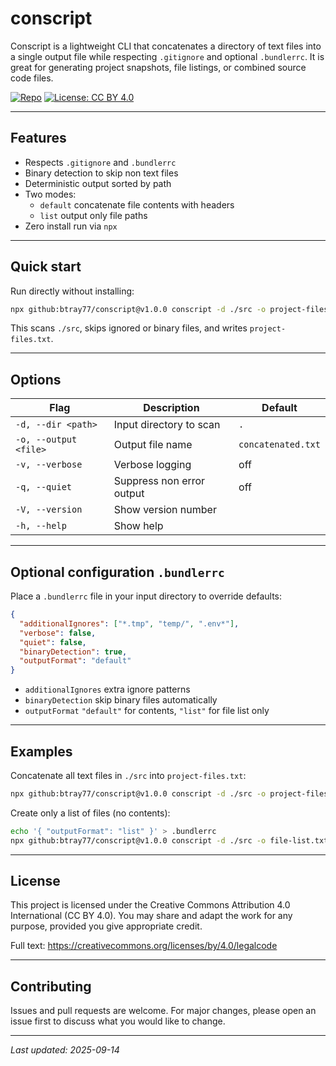 # conscript

Conscript is a lightweight CLI that concatenates a directory of text files into a single output file while respecting `.gitignore` and optional `.bundlerrc`. It is great for generating project snapshots, file listings, or combined source code files.

[![Repo](https://img.shields.io/badge/GitHub-btray77%2Fconscript-black)](https://github.com/btray77/conscript)
[![License: CC BY 4.0](https://img.shields.io/badge/License-CC%20BY%204.0-lightgrey.svg)](https://creativecommons.org/licenses/by/4.0/)

---

## Features

- Respects `.gitignore` and `.bundlerrc`
- Binary detection to skip non text files
- Deterministic output sorted by path
- Two modes:
  - `default` concatenate file contents with headers
  - `list` output only file paths
- Zero install run via `npx`

---

## Quick start

Run directly without installing:

```bash
npx github:btray77/conscript@v1.0.0 conscript -d ./src -o project-files.txt
```

This scans `./src`, skips ignored or binary files, and writes `project-files.txt`.

---

## Options

| Flag | Description | Default |
| --- | --- | --- |
| `-d, --dir <path>` | Input directory to scan | `.` |
| `-o, --output <file>` | Output file name | `concatenated.txt` |
| `-v, --verbose` | Verbose logging | off |
| `-q, --quiet` | Suppress non error output | off |
| `-V, --version` | Show version number |  |
| `-h, --help` | Show help |  |

---

## Optional configuration `.bundlerrc`

Place a `.bundlerrc` file in your input directory to override defaults:

```json
{
  "additionalIgnores": ["*.tmp", "temp/", ".env*"],
  "verbose": false,
  "quiet": false,
  "binaryDetection": true,
  "outputFormat": "default"
}
```

- `additionalIgnores` extra ignore patterns
- `binaryDetection` skip binary files automatically
- `outputFormat` `"default"` for contents, `"list"` for file list only

---

## Examples

Concatenate all text files in `./src` into `project-files.txt`:

```bash
npx github:btray77/conscript@v1.0.0 conscript -d ./src -o project-files.txt
```

Create only a list of files (no contents):

```bash
echo '{ "outputFormat": "list" }' > .bundlerrc
npx github:btray77/conscript@v1.0.0 conscript -d ./src -o file-list.txt
```

---

## License

This project is licensed under the Creative Commons Attribution 4.0 International (CC BY 4.0). You may share and adapt the work for any purpose, provided you give appropriate credit.

Full text: https://creativecommons.org/licenses/by/4.0/legalcode

---

## Contributing

Issues and pull requests are welcome. For major changes, please open an issue first to discuss what you would like to change.

---

_Last updated: 2025-09-14_
